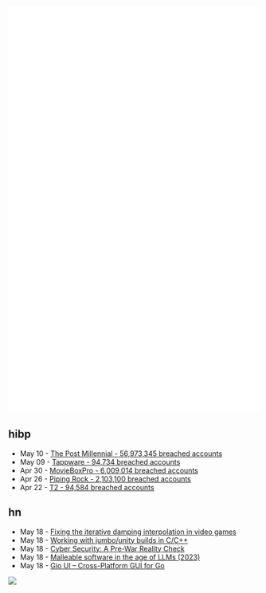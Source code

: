 ![Metrics](https://raw.githubusercontent.com/phixion/phixion/master/metrics.svg)

## hibp

<!--
for https://github.com/phixion/phixion/blob/main/.github/workflows/feeds.yml
-->
<!--START_SECTION:haveibeenpwnd-->
- May 10 - [The Post Millennial - 56,973,345 breached accounts](https://haveibeenpwned.com/PwnedWebsites#ThePostMillennial)
- May 09 - [Tappware - 94,734 breached accounts](https://haveibeenpwned.com/PwnedWebsites#Tappware)
- Apr 30 - [MovieBoxPro - 6,009,014 breached accounts](https://haveibeenpwned.com/PwnedWebsites#MovieBoxPro)
- Apr 26 - [Piping Rock - 2,103,100 breached accounts](https://haveibeenpwned.com/PwnedWebsites#PipingRock)
- Apr 22 - [T2 - 94,584 breached accounts](https://haveibeenpwned.com/PwnedWebsites#T2)
<!--END_SECTION:haveibeenpwnd-->

## hn

<!--
for https://github.com/phixion/phixion/blob/main/.github/workflows/feeds.yml
-->
<!--START_SECTION:hn-->
- May 18 - [Fixing the iterative damping interpolation in video games](https://blog.pkh.me/p/41-fixing-the-iterative-damping-interpolation-in-video-games.html)
- May 18 - [Working with jumbo/unity builds in C/C++](https://austinmorlan.com/posts/unity_jumbo_build/)
- May 18 - [Cyber Security: A Pre-War Reality Check](https://berthub.eu/articles/posts/cyber-security-pre-war-reality-check/)
- May 18 - [Malleable software in the age of LLMs (2023)](https://www.geoffreylitt.com/2023/03/25/llm-end-user-programming.html)
- May 18 - [Gio UI – Cross-Platform GUI for Go](https://gioui.org/)
<!--END_SECTION:hn-->

<!--
for https://yhype.me
-->
![](https://hit.yhype.me/github/profile?user_id=13013670)
